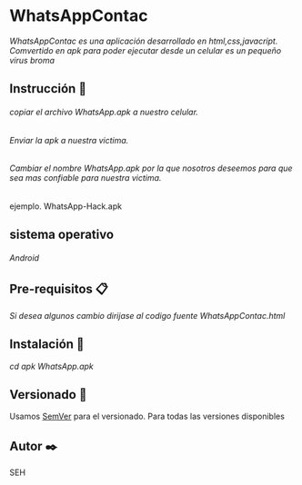 # WhatsAppContac
*WhatsAppContac es una aplicación desarrollado en html,css,javacript.
Comvertido en apk para poder ejecutar desde un celular es un pequeño virus broma*


## Instrucción 🚀
######  copiar el archivo WhatsApp.apk a nuestro celular.
######  Enviar la apk a nuestra victima.
######  Cambiar el nombre WhatsApp.apk por la que nosotros deseemos para que sea mas confiable para nuestra victima.
ejemplo.   WhatsApp-Hack.apk

## sistema operativo 
###### *Android*


## Pre-requisitos 📋
*Si desea algunos cambio dirijase al codigo fuente WhatsAppContac.html*


## Instalación 🔧
*cd apk*
*WhatsApp.apk*


## Versionado 📌

Usamos [SemVer](http://semver.org/) para el versionado. Para todas las versiones disponibles

## Autor ✒️
 
SEH

